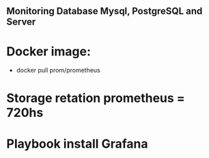 ## Monitoring  Database Mysql, PostgreSQL  and Server

# Docker image: 
  - docker pull prom/prometheus

# Storage retation prometheus = 720hs

# Playbook install Grafana


